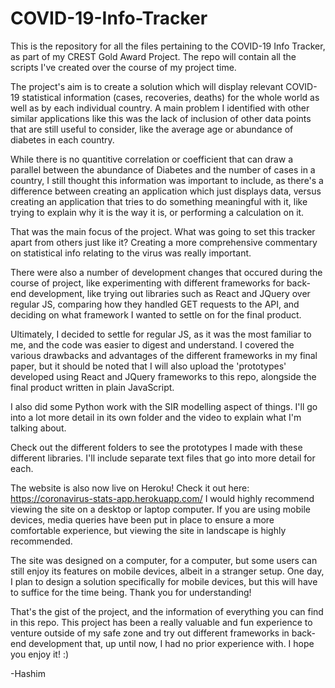 # COVID-19-Info-Tracker

This is the repository for all the files pertaining to the COVID-19 Info Tracker, as part of my CREST Gold Award Project. The repo will contain all the scripts I've created over the course of my project time.

The project's aim is to create a solution which will display relevant COVID-19 statistical information (cases, recoveries, deaths) for the whole world as well as by each individual country. A main problem I identified with other similar applications like this was the lack of inclusion of other data points that are still useful to consider, like the average age or abundance of diabetes in each country. 

While there is no quantitive correlation or coefficient that can draw a parallel between the abundance of Diabetes and the number of cases in a country, I still thought this information was important to include, as there's a difference between creating an application which just displays data, versus creating an application that tries to do something meaningful with it, like trying to explain why it is the way it is, or performing a calculation on it.

That was the main focus of the project. What was going to set this tracker apart from others just like it? Creating a more comprehensive commentary on statistical info relating to the virus was really important.

There were also a number of development changes that occured during the course of project, like experimenting with different frameworks for back-end development, like trying out libraries such as React and JQuery over regular JS, comparing how they handled GET requests to the API, and deciding on what framework I wanted to settle on for the final product. 

Ultimately, I decided to settle for regular JS, as it was the most familiar to me, and the code was easier to digest and understand. I covered the various drawbacks and advantages of the different frameworks in my final paper, but it should be noted that I will also upload the 'prototypes' developed using React and JQuery frameworks to this repo, alongside the final product written in plain JavaScript. 

I also did some Python work with the SIR modelling aspect of things. I'll go into a lot more detail in its own folder and the video to explain what I'm talking about. 

Check out the different folders to see the prototypes I made with these different libraries. I'll include separate text files that go into more detail for each.

The website is also now live on Heroku! Check it out here: https://coronavirus-stats-app.herokuapp.com/
I would highly recommend viewing the site on a desktop or laptop computer. If you are using mobile devices, media queries have been put in place to ensure a more comfortable experience, but viewing the site in landscape is highly recommended. 

The site was designed on a computer, for a computer, but some users can still enjoy its features on mobile devices, albeit in a stranger setup. One day, I plan to design a solution specifically for mobile devices, but this will have to suffice for the time being. Thank you for understanding!

That's the gist of the project, and the information of everything you can find in this repo. This project has been a really valuable and fun experience to venture outside of my safe zone and try out different frameworks in back-end development that, up until now, I had no prior experience with. I hope you enjoy it! :)

-Hashim 

